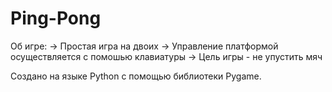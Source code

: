 # Ping-Pong

Об игре:
-> Простая игра на двоих
-> Управление платформой осуществляется с помошью клавиатуры
-> Цель игры - не упустить мяч


Создано на языке Python с помощью библиотеки Pygame.
